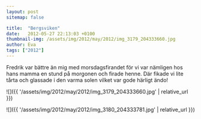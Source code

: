 ```yaml
---
layout: post
sitemap: false

title:  "Bergsviken"
date:   2012-05-27 22:13:03 +0100
thumbnail-img: /assets/img/2012/may/2012/img_3179_204333660.jpg
author: Eva
tags: ["2012"]
---
```


Fredrik var bättre än mig med morsdagsfirandet för vi var nämligen hos hans mamma en stund på morgonen och firade henne. Där fikade vi lite tårta och glassade i den varma solen vilket var gode härligt ändo!

![]({{ '/assets/img/2012/may/2012/img_3179_204333660.jpg'  | relative_url }})

![]({{ '/assets/img/2012/may/2012/img_3180_204333781.jpg'  | relative_url }})

